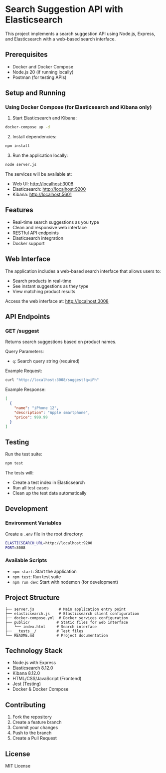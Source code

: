 # Search Suggestion API with Elasticsearch

This project implements a search suggestion API using Node.js, Express, and Elasticsearch with a web-based search interface.

## Prerequisites

- Docker and Docker Compose
- Node.js 20 (if running locally)
- Postman (for testing APIs)

## Setup and Running

### Using Docker Compose (for Elasticsearch and Kibana only)

1. Start Elasticsearch and Kibana:

```sh
docker-compose up -d
```

2. Install dependencies:

```sh
npm install
```

3. Run the application locally:

```sh
node server.js
```

The services will be available at:

- Web UI: <http://localhost:3008>
- Elasticsearch: <http://localhost:9200>
- Kibana: <http://localhost:5601>

## Features

- Real-time search suggestions as you type
- Clean and responsive web interface
- RESTful API endpoints
- Elasticsearch integration
- Docker support

## Web Interface

The application includes a web-based search interface that allows users to:

- Search products in real-time
- See instant suggestions as they type
- View matching product results

Access the web interface at: <http://localhost:3008>

## API Endpoints

### GET /suggest

Returns search suggestions based on product names.

Query Parameters:

- `q`: Search query string (required)

Example Request:

```sh
curl "http://localhost:3008/suggest?q=iPh"
```

Example Response:

```json
[
  {
    "name": "iPhone 12",
    "description": "Apple smartphone",
    "price": 999.99
  }
]
```

## Testing

Run the test suite:

```sh
npm test
```

The tests will:

- Create a test index in Elasticsearch
- Run all test cases
- Clean up the test data automatically

## Development

### Environment Variables

Create a `.env` file in the root directory:

```sh
ELASTICSEARCH_URL=http://localhost:9200
PORT=3008
```

### Available Scripts

- `npm start`: Start the application
- `npm test`: Run test suite
- `npm run dev`: Start with nodemon (for development)

## Project Structure

```
├── server.js           # Main application entry point
├── elasticsearch.js    # Elasticsearch client configuration
├── docker-compose.yml  # Docker services configuration
├── public/            # Static files for web interface
│   └── index.html     # Search interface
├── __tests__/         # Test files
└── README.md          # Project documentation
```

## Technology Stack

- Node.js with Express
- Elasticsearch 8.12.0
- Kibana 8.12.0
- HTML/CSS/JavaScript (Frontend)
- Jest (Testing)
- Docker & Docker Compose

## Contributing

1. Fork the repository
2. Create a feature branch
3. Commit your changes
4. Push to the branch
5. Create a Pull Request

## License

MIT License
